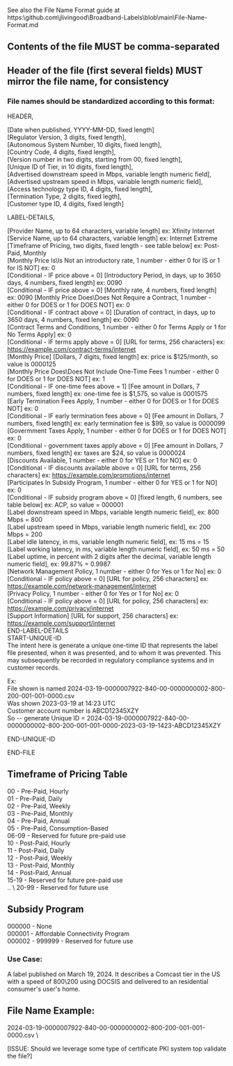 See also the File Name Format guide at https:\\github.com\jlivingood\Broadband-Labels\blob\main\File-Name-Format.md

## Contents of the file MUST be comma-separated

## Header of the file (first several fields) MUST mirror the file name, for consistency
### File names should be standardized according to this format:

HEADER, 


[Date when published, YYYY-MM-DD, fixed length] \
[Regulator Version, 3 digits, fixed length],  \
[Autonomous System Number, 10 digits, fixed length],  \
[Country Code, 4 digits, fixed length],  \
[Version number in two digits, starting from 00, fixed length],  \
[Unique ID of Tier, in 10 digits, fixed length],  \
[Advertised downstream speed in Mbps, variable length numeric field],  \
[Advertised upstream speed in Mbps, variable length numeric field],  \
[Access technology type ID, 4 digits, fixed length], \
[Termination Type, 2 digits, fixed legth], \
[Customer type ID, 4 digits, fixed length] 


LABEL-DETAILS, 


[Provider Name, up to 64 characters, variable length] ex: Xfinity Internet \
[Service Name, up to 64 characters, variable length] ex: Internet Extreme \
[Timeframe of Pricing, two digits, fixed length - see table below] ex: Post-Paid, Monthly \
[Monthly Price Is\Is Not an introductory rate, 1 number - either 0 for IS or 1 for IS NOT] ex: 0 \
[Conditional - IF price above = 0] [Introductory Period, in days, up to 3650 days, 4 numbers, fixed length] ex: 0090 \
[Conditional - IF price above = 0] [Monthly rate, 4 numbers, fixed length] ex: 0090 
[Monthly Price Does\Does Not Require a Contract, 1 number - either 0 for DOES or 1 for DOES NOT] ex: 0 \
[Conditional - IF contract above = 0] [Duration of contract, in days, up to 3650 days, 4 numbers, fixed length] ex: 0090 \
[Contract Terms and Conditions, 1 number - either 0 for Terms Apply or 1 for No Terms Apply] ex: 0 \
[Conditional - IF terms apply above = 0] [URL for terms, 256 characters] ex: https://example.com/contract-terms/internet \
[Monthly Price] [Dollars, 7 digits, fixed length] ex: price is $125/month, so value is 0000125 \
[Monthly Price Does\Does Not Include One-Time Fees 1 number - either 0 for DOES or 1 for DOES NOT] ex: 1 \
[Conditional - IF one-time fees above = 1] [Fee amount in Dollars, 7 numbers, fixed length] 
    ex: one-time fee is $1,575, so value is 0001575 \
[Early Termination Fees Apply, 1 number - either 0 for DOES or 1 for DOES NOT] ex: 0 \
[Conditional - IF early termination fees above = 0] [Fee amount in Dollars, 7 numbers, fixed length] 
    ex: early termination fee is $99, so value is 0000099 \
[Govermment Taxes Apply, 1 number - either 0 for DOES or 1 for DOES NOT] ex: 0 \
[Conditional - government taxes apply above = 0] [Fee amount in Dollars, 7 numbers, fixed length] 
    ex: taxes are $24, so value is 0000024 \
[Discounts Available, 1 number - either 0 for YES or 1 for NO] ex: 0 \
[Conditional - IF discounts available above = 0] [URL for terms, 256 characters] ex: https://example.com/promotions/internet \
[Participates In Subsidy Program, 1 number - either 0 for YES or 1 for NO] ex: 0 \
[Conditional - IF subsidy program above = 0] [fixed length, 6 numbers, see table below] ex: ACP, so value = 000001 \
[Label downstream speed in Mbps, variable length numeric field],  ex: 800 Mbps = 800 \
[Label upstream speed in Mbps, variable length numeric field], ex: 200 Mbps = 200 \
[Label idle latency, in ms, variable length numeric field], ex: 15 ms = 15 \
[Label working latency, in ms, variable length numeric field], ex: 50 ms = 50 \
[Label uptime, in percent with 2 digits after the decimal, variable length numeric field], ex: 99.87% = 0.9987 \
[Network Management Policy, 1 number - either 0 for Yes or 1 for No] ex: 0 \
[Conditional - IF policy above = 0] [URL for policy, 256 characters] ex: https://example.com/network-management/internet \
[Privacy Policy, 1 number - either 0 for Yes or 1 for No] ex: 0 \
[Conditional - IF policy above = 0] [URL for policy, 256 characters] ex: https://example.com/privacy/internet \
[Support Information] [URL for support, 256 characters] ex: https://example.com/support/internet \
END-LABEL-DETAILS \
START-UNIQUE-ID \
The intent here is generate a unique one-time ID that represents the label file presented, when it was presented, and to whom it was prevented. This may subsequently be recorded in regulatory compliance systems and in customer records. 

Ex: \
File shown is named 2024-03-19-0000007922-840-00-0000000002-800-200-001-001-0000.csv \
Was shown 2023-03-19 at 14:23 UTC \
Customer account number is ABCD12345XZY \
So -- generate Unique ID = 2024-03-19-0000007922-840-00-0000000002-800-200-001-001-0000-2023-03-19-1423-ABCD12345XZY 

END-UNIQUE-ID 


END-FILE 


## Timeframe of Pricing Table
00 - Pre-Paid, Hourly \
01 - Pre-Paid, Daily \
02 - Pre-Paid, Weekly \
03 - Pre-Paid, Monthly \
04 - Pre-Paid, Annual \
05 - Pre-Paid, Consumption-Based \
06-09 - Reserved for future pre-paid use \
10 - Post-Paid, Hourly \
11 - Post-Paid, Daily \
12 - Post-Paid, Weekly \
13 - Post-Paid, Monthly \
14 - Post-Paid, Annual \
15-19 - Reserved for future pre-paid use \
.. \ 
20-99 - Reserved for future use 

## Subsidy Program
000000 - None \
000001 - Affordable Connectivity Program \
000002 - 999999 - Reserved for future use 

### Use Case:
A label published on March 19, 2024. It describes a Comcast tier in the US with a speed of 800\200 using DOCSIS and delivered to an residential consumer's user's home. 

## File Name Example: 
2024-03-19-0000007922-840-00-0000000002-800-200-001-001-0000.csv \


[ISSUE: Should we leverage some type of certificate PKI system top validate the file?]
